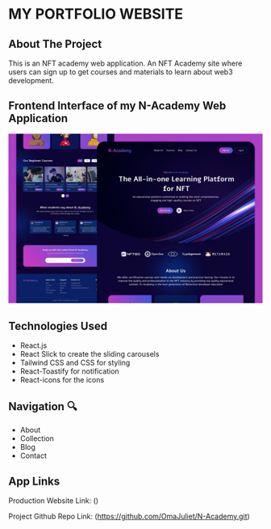 # MY PORTFOLIO WEBSITE

## About The Project 

This is an NFT academy web application. An NFT Academy site where users can sign up to get courses and materials to learn about web3 development.



## Frontend Interface of my N-Academy Web Application
![N-Academy Design](n-academy.jpeg) 


## Technologies Used

- React.js
- React Slick to create the sliding carousels
- Tailwind CSS and CSS for styling
- React-Toastify for notification
- React-icons for the icons



## Navigation 🔍

- About
- Collection
- Blog
- Contact



## App Links 

Production Website Link: ()

Project Github Repo Link: (https://github.com/OmaJuliet/N-Academy.git)

